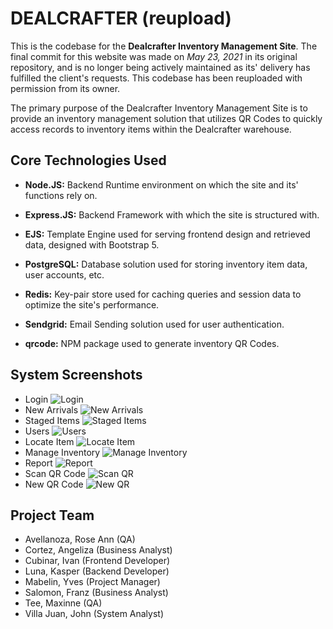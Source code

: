 # DEALCRAFTER (reupload)

This is the codebase for the **Dealcrafter Inventory Management Site**. The final commit for this website was made on _May 23, 2021_ in its original repository, and is no longer being actively maintained as its' delivery has fulfilled the client's requests. This codebase has been reuploaded with permission from its owner.

The primary purpose of the Dealcrafter Inventory Management Site is to provide an inventory management solution that utilizes QR Codes to quickly access records to inventory items within the Dealcrafter warehouse.

## Core Technologies Used

- **Node.JS:** Backend Runtime environment on which the site and its' functions rely on.
- **Express.JS:** Backend Framework with which the site is structured with.
- **EJS:** Template Engine used for serving frontend design and retrieved data, designed with Bootstrap 5.
- **PostgreSQL:** Database solution used for storing inventory item data, user accounts, etc.
- **Redis:** Key-pair store used for caching queries and session data to optimize the site's performance.
- **Sendgrid:** Email Sending solution used for user authentication.

- **qrcode:** NPM package used to generate inventory QR Codes.

## System Screenshots

- Login
  ![Login](https://res.cloudinary.com/dy9kcczqb/image/upload/v1632105056/portfolio-dealcrafterIMAGES/ejaylogin_rnowvv.png)
- New Arrivals
  ![New Arrivals](https://res.cloudinary.com/dy9kcczqb/image/upload/v1632105055/portfolio-dealcrafterIMAGES/ejay_arrivals_d52t6r.png)
- Staged Items
  ![Staged Items](https://res.cloudinary.com/dy9kcczqb/image/upload/v1632105055/portfolio-dealcrafterIMAGES/ejaystaged_l8yzap.png)
- Users
  ![Users](https://res.cloudinary.com/dy9kcczqb/image/upload/v1632105055/portfolio-dealcrafterIMAGES/ejayusers_awna8p.png)
- Locate Item
  ![Locate Item](https://res.cloudinary.com/dy9kcczqb/image/upload/v1632105054/portfolio-dealcrafterIMAGES/ejaylocate_lemakn.png)
- Manage Inventory
  ![Manage Inventory](https://res.cloudinary.com/dy9kcczqb/image/upload/v1632105055/portfolio-dealcrafterIMAGES/ejaymanage_f76uza.png)
- Report
  ![Report](https://res.cloudinary.com/dy9kcczqb/image/upload/v1632105055/portfolio-dealcrafterIMAGES/ejayreport_jngkrd.png)
- Scan QR Code
  ![Scan QR](https://res.cloudinary.com/dy9kcczqb/image/upload/v1632105055/portfolio-dealcrafterIMAGES/ejayqrscan_dzajsi.png)
- New QR Code
  ![New QR](https://res.cloudinary.com/dy9kcczqb/image/upload/v1632105054/portfolio-dealcrafterIMAGES/ejayqrnew_ohybxc.png)

## Project Team

- Avellanoza, Rose Ann (QA)
- Cortez, Angeliza (Business Analyst)
- Cubinar, Ivan (Frontend Developer)
- Luna, Kasper (Backend Developer)
- Mabelin, Yves (Project Manager)
- Salomon, Franz (Business Analyst)
- Tee, Maxinne (QA)
- Villa Juan, John (System Analyst)
